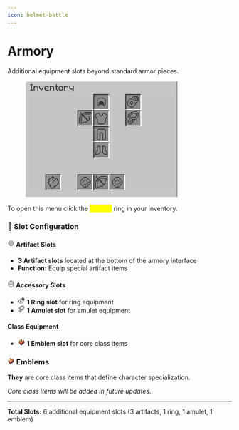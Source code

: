 ```yaml
---
icon: helmet-battle
---
```


# Armory

Additional equipment slots beyond standard armor pieces.



<figure><img src="../../.gitbook/assets/image (35).png" alt=""><figcaption></figcaption></figure>

To open this menu click the <mark style="color:yellow;">Armory</mark> ring in your inventory.

### 📍 Slot Configuration

#### ![](../../.gitbook/assets/artifact1.png) Artifact Slots

* **3 Artifact slots** located at the bottom of the armory interface
* **Function:** Equip special artifact items

#### ![](../../.gitbook/assets/bracelet.png) Accessory Slots

* ![](../../.gitbook/assets/ring1.png) **1 Ring slot** for ring equipment
* ![](../../.gitbook/assets/amulet.png) **1 Amulet slot** for amulet equipment

#### Class Equipment

* ![](../../.gitbook/assets/emblem_icon.png) **1 Emblem slot** for core class items

### ![](../../.gitbook/assets/emblem_icon.png) Emblems

**They** are core class items that define character specialization.

_Core class items will be added in future updates._

***

**Total Slots:** 6 additional equipment slots (3 artifacts, 1 ring, 1 amulet, 1 emblem)
